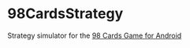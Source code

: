 # 98CardsStrategy

Strategy simulator for the [98 Cards Game for Android](https://play.google.com/store/apps/details?id=com.vdh.ninetyeight.android&hl=en)
